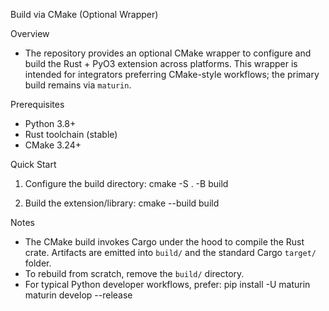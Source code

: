 Build via CMake (Optional Wrapper)

Overview
- The repository provides an optional CMake wrapper to configure and build the Rust + PyO3 extension across platforms. This wrapper is intended for integrators preferring CMake-style workflows; the primary build remains via `maturin`.

Prerequisites
- Python 3.8+
- Rust toolchain (stable)
- CMake 3.24+

Quick Start
1) Configure the build directory:
   cmake -S . -B build

2) Build the extension/library:
   cmake --build build

Notes
- The CMake build invokes Cargo under the hood to compile the Rust crate. Artifacts are emitted into `build/` and the standard Cargo `target/` folder.
- To rebuild from scratch, remove the `build/` directory.
- For typical Python developer workflows, prefer:
  pip install -U maturin
  maturin develop --release

